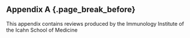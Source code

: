 ## Appendix A {.page_break_before}

This appendix contains reviews produced by the Immunology Institute of the Icahn School of Medicine
